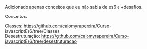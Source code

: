 
Adicionado apenas conceitos que eu não sabia de es6 e +desafios.

Conceitos:

Classes: https://github.com/caiomyrapereira/Curso-javascriptEs6/tree/Classes  
Desestruturação: https://github.com/caiomyrapereira/Curso-javascriptEs6/tree/desestruturacao  